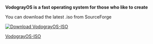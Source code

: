 **VodograyOS is a fast operating system for those who like to create**


You can download the latest .iso from SourceForge

[![Download VodograyOS-ISO](https://a.fsdn.com/con/app/sf-download-button)](https://sourceforge.net/projects/vodograyos-iso/files/latest/download)
<!-- Begin SF Tag -->
<div class="sf-root" data-id="3563276" data-badge="oss-users-love-us-black" style="width:125px">
    <a href="https://sourceforge.net/projects/vodograyos-iso/" target="_blank">VodograyOS-ISO</a>
</div>
<script>(function () {var sc=document.createElement('script');sc.async=true;sc.src='https://b.sf-syn.com/badge_js?sf_id=3563276';var p=document.getElementsByTagName('script')[0];p.parentNode.insertBefore(sc, p);})();
</script>
<!-- End SF Tag -->
